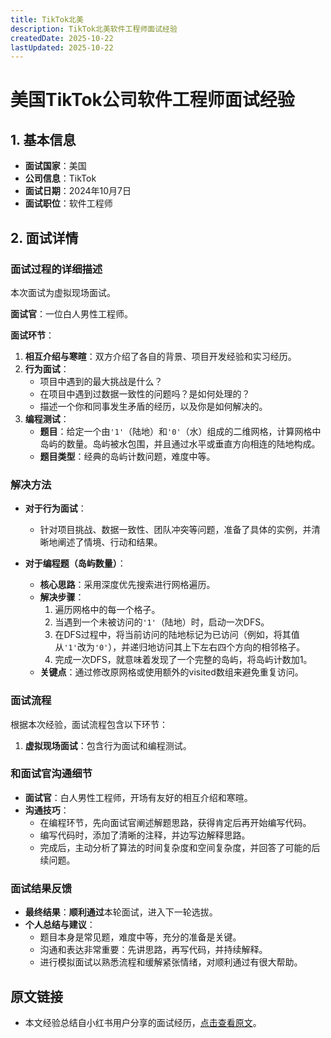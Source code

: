 ```yaml
---
title: TikTok北美
description: TikTok北美软件工程师面试经验
createdDate: 2025-10-22
lastUpdated: 2025-10-22
---
```


# 美国TikTok公司软件工程师面试经验

## 1. 基本信息
- **面试国家**：美国
- **公司信息**：TikTok
- **面试日期**：2024年10月7日
- **面试职位**：软件工程师

## 2. 面试详情

### 面试过程的详细描述

本次面试为虚拟现场面试。

**面试官**：一位白人男性工程师。

**面试环节**：
1.  **相互介绍与寒暄**：双方介绍了各自的背景、项目开发经验和实习经历。
2.  **行为面试**：
    - 项目中遇到的最大挑战是什么？
    - 在项目中遇到过数据一致性的问题吗？是如何处理的？
    - 描述一个你和同事发生矛盾的经历，以及你是如何解决的。
3.  **编程测试**：
    - **题目**：给定一个由`'1'`（陆地）和`'0'`（水）组成的二维网格，计算网格中岛屿的数量。岛屿被水包围，并且通过水平或垂直方向相连的陆地构成。
    - **题目类型**：经典的岛屿计数问题，难度中等。

### 解决方法

- **对于行为面试**：
    - 针对项目挑战、数据一致性、团队冲突等问题，准备了具体的实例，并清晰地阐述了情境、行动和结果。

- **对于编程题（岛屿数量）**：
    - **核心思路**：采用深度优先搜索进行网格遍历。
    - **解决步骤**：
        1.  遍历网格中的每一个格子。
        2.  当遇到一个未被访问的`'1'`（陆地）时，启动一次DFS。
        3.  在DFS过程中，将当前访问的陆地标记为已访问（例如，将其值从`'1'`改为`'0'`），并递归地访问其上下左右四个方向的相邻格子。
        4.  完成一次DFS，就意味着发现了一个完整的岛屿，将岛屿计数加1。
    - **关键点**：通过修改原网格或使用额外的visited数组来避免重复访问。

### 面试流程
根据本次经验，面试流程包含以下环节：
1.  **虚拟现场面试**：包含行为面试和编程测试。

### 和面试官沟通细节
- **面试官**：白人男性工程师，开场有友好的相互介绍和寒暄。
- **沟通技巧**：
    - 在编程环节，先向面试官阐述解题思路，获得肯定后再开始编写代码。
    - 编写代码时，添加了清晰的注释，并边写边解释思路。
    - 完成后，主动分析了算法的时间复杂度和空间复杂度，并回答了可能的后续问题。

### 面试结果反馈
- **最终结果**：**顺利通过**本轮面试，进入下一轮选拔。
- **个人总结与建议**：
    - 题目本身是常见题，难度中等，充分的准备是关键。
    - 沟通和表达非常重要：先讲思路，再写代码，并持续解释。
    - 进行模拟面试以熟悉流程和缓解紧张情绪，对顺利通过有很大帮助。

## 原文链接
- 本文经验总结自小红书用户分享的面试经历，[点击查看原文](https://www.xiaohongshu.com/explore/68e93b060000000003034af3?xsec_token=AB_L_uouZ22qngGLhKznQAi3iO43UvpT5wCr1jVudzLW4=&xsec_source=pc_search&source=web_search_result_notes)。
